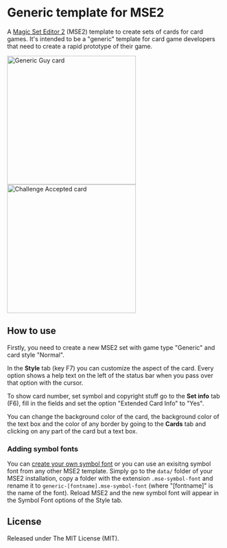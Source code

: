 # Generic template for MSE2
A [Magic Set Editor 2](http://magicseteditor.sourceforge.net/) (MSE2) template to create sets of cards for card games. It's intended to be a "generic" template for card game developers that need to create a rapid prototype of their game.

<img src="http://s12.postimg.org/gwxac9z71/Generic_Guy_1.jpg" width="300" alt="Generic Guy card"> <img src="http://s22.postimg.org/a0iomoy0x/Challenge_accepted.jpg" width="300" alt="Challenge Accepted card">

## How to use
Firstly, you need to create a new MSE2 set with game type "Generic" and card style "Normal".

In the **Style** tab (key F7) you can customize the aspect of the card. Every option shows a help text on the left of the status bar when you pass over that option with the cursor.

To show card number, set symbol and copyright stuff go to the **Set info** tab (F6), fill in the fields and set the option "Extended Card Info" to "Yes".

You can change the background color of the card, the background color of the text box and the color of any border by going to the **Cards** tab and clicking on any part of the card but a text box.

### Adding symbol fonts
You can [create your own symbol font](http://magicseteditor.sourceforge.net/doc/type/symbol_font) or you can use an exisitng symbol font from any other MSE2 template. Simply go to the `data/` folder of your MSE2 installation, copy a folder with the extension `.mse-symbol-font` and rename it to `generic-[fontname].mse-symbol-font` (where "[fontname]" is the name of the font). Reload MSE2 and the new symbol font will appear in the Symbol Font options of the Style tab.

## License
Released under The MIT License (MIT).
